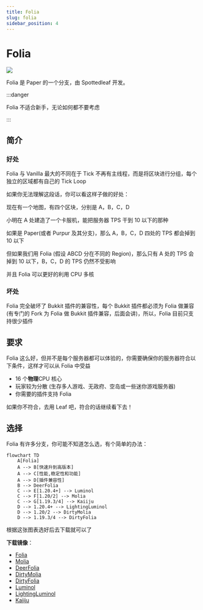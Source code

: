 ```yaml
---
title: Folia
slug: folia
sidebar_position: 4
---
```


# Folia

![](../_images/folia.webp)

Folia 是 Paper 的一个分支，由 Spottedleaf 开发。

:::danger

Folia 不适合新手，无论如何都不要考虑

:::

## 简介

### 好处

Folia 与 Vanilla 最大的不同在于 Tick 不再有主线程，而是将区块进行分组，每个独立的区域都有自己的 Tick Loop

如果你无法理解这段话，你可以看这样子做的好处：

现在有一个地图，有四个区块，分别是 A，B，C，D

小明在 A 处建造了一个卡服机，能把服务器 TPS 干到 10 以下的那种

如果是 Paper(或者 Purpur 及其分支)，那么 A，B，C，D 四处的 TPS 都会掉到 10 以下

但如果我们用 Folia (假设 ABCD 分在不同的 Region)，那么只有 A 处的 TPS 会掉到 10 以下，B，C，D 的 TPS 仍然不受影响

并且 Folia 可以更好的利用 CPU 多核

### 坏处

Folia 完全破坏了 Bukkit 插件的兼容性，每个 Bukkit 插件都必须为 Folia 做兼容 (有专门的 Fork 为 Folia 做 Bukkit 插件兼容，后面会讲)，所以，Folia 目前只支持很少插件

## 要求

Folia 这么好，但并不是每个服务器都可以体验的，你需要确保你的服务器符合以下条件，这样才可以从 Folia 中受益

* 16 个**物理**CPU 核心
* 玩家较为分散 (生存多人游戏、无政府、空岛或一些迷你游戏服务器)
* 你需要的插件支持 Folia

如果你不符合，去用 Leaf 吧，符合的话继续看下去！

## 选择

Folia 有许多分支，你可能不知道怎么选，有个简单的办法：

```mermaid
flowchart TD
    A[Folia]
    A --> B[快速升到高版本]
    A --> C[性能,稳定性和功能]
    A --> D[插件兼容性]
    B --> DeerFolia
    C --> E[1.20.4+] --> Luminol
    C --> F[1.20/2] --> Molia
    C --> G[1.19.3/4] --> Kaiiju
    D --> 1.20.4+ --> LightingLuminol
    D --> 1.20/2 --> DirtyMolia
    D --> 1.19.3/4 --> DirtyFolia
```

根据这张图表选好后去下载就可以了

**下载镜像**：

- [Folia](https://mcres.cn/downloads/folia.html)
- [Molia](https://mcres.cn/downloads/molia.html)
- [DeerFolia](https://mcres.cn/downloads/deerfolia.html)
- [DirtyMolia](https://mcres.cn/downloads/dirtymolia.html)
- [DirtyFolia](https://mcres.cn/downloads/dirtyfolia.html)
- [Luminol](https://mcres.cn/downloads/luminol.html)
- [LightingLuminol](https://mcres.cn/downloads/lightingluminol.html)
- [Kaiiju](https://mcres.cn/downloads/kaiiju.html)
